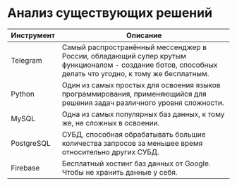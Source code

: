 # Анализ существующих решений

| Инструмент | Описание |
| --- | -------- |
| Telegram | Самый распространённый мессенджер в России, обладающий супер крутым функционалом - создание ботов, способных делать что угодно, к тому же бесплатным. |
| Python | Один из самых простых для освоения языков программирования, применяющийся для решения задач различного уровня сложности. |
| MySQL | Одна из самых популярных баз данных, к тому же, не сложных в освоении. |
| PostgreSQL | СУБД, способная обрабатывать большие количества запросов за меньшее время относительно других СУБД. |
| Firebase | Бесплатный хостинг баз данных от Google. Чтобы не хранить данные у себя. |
